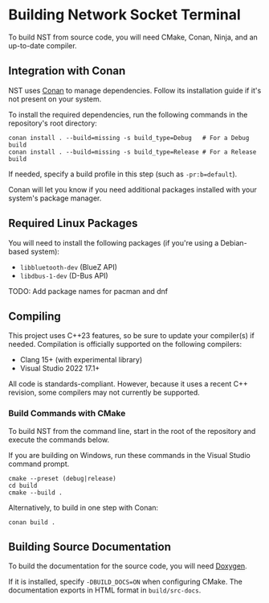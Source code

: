 # Building Network Socket Terminal

To build NST from source code, you will need CMake, Conan, Ninja, and an up-to-date compiler.

## Integration with Conan

NST uses [Conan](https://conan.io/) to manage dependencies. Follow its installation guide if it's not present on your system.

To install the required dependencies, run the following commands in the repository's root directory:

```shell
conan install . --build=missing -s build_type=Debug   # For a Debug build
conan install . --build=missing -s build_type=Release # For a Release build
```

If needed, specify a build profile in this step (such as `-pr:b=default`).

Conan will let you know if you need additional packages installed with your system's package manager.

## Required Linux Packages

You will need to install the following packages (if you're using a Debian-based system):

- `libbluetooth-dev` (BlueZ API)
- `libdbus-1-dev` (D-Bus API)

TODO: Add package names for pacman and dnf

## Compiling

This project uses C++23 features, so be sure to update your compiler(s) if needed. Compilation is officially supported on the following compilers:

- Clang 15+ (with experimental library)
- Visual Studio 2022 17.1+

All code is standards-compliant. However, because it uses a recent C++ revision, some compilers may not currently be supported.

### Build Commands with CMake

To build NST from the command line, start in the root of the repository and execute the commands below.

If you are building on Windows, run these commands in the Visual Studio command prompt.

```shell
cmake --preset (debug|release)
cd build
cmake --build .
```

Alternatively, to build in one step with Conan:

```shell
conan build .
```

## Building Source Documentation

To build the documentation for the source code, you will need [Doxygen](https://www.doxygen.nl).

If it is installed, specify `-DBUILD_DOCS=ON` when configuring CMake. The documentation exports in HTML format in `build/src-docs`.
